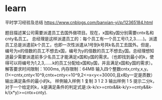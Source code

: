 # learn
平时学习经验及总结
https://www.cnblogs.com/banxian-yi/p/12365184.html


题目描述某公司需要派遣员工去国外做项目。现在，x国和y国分别需要cntx名和cnty名员工。
总经理是这样派遣员工的：每个员工有一个员工号(1,2,3……)。派遣员工总是派遣前k个员工，也即一次性派遣从1号到k号共k名员工去国外。但是，编号为x的倍数的员工不想去x国，编号为y的倍数的员工不想去y国。总经理想知道最少需要派遣前多少名员工才能满足x国和y国的需求。（也即找到最小的k，使得可以将编号为1,2,3,……k的员工分配给x国和y国，并且满足x国和y国的需求）。
解答要求时间限制：1000ms, 内存限制：64MB
输入四个整数cntx,cnty,x,y。(1<=cntx,cnty<10^9,cntx+cnty<=10^9,2<=x<y<=30000,且x和y一定是质数）
输出满足条件的最小的k。
样例输入样例 1 复制
3 1 2 3
输出样例 1
5
提示二分k，对于一个给定的k，k是满足条件的判定式是:(k-k/x>=cntx&&k-k/y>=cnty&&k-k/(x*y)>=cntx+cnty).
